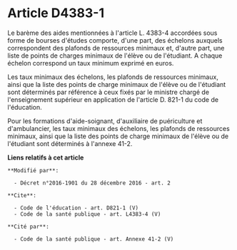 # Article D4383-1

Le barème des aides mentionnées à l'article L. 4383-4 accordées sous forme de bourses d'études comporte, d'une part, des
échelons auxquels correspondent des plafonds de ressources minimaux et, d'autre part, une liste de points de charges minimaux
de l'élève ou de l'étudiant. A chaque échelon correspond un taux minimum exprimé en euros. 

Les taux minimaux des échelons, les plafonds de ressources minimaux, ainsi que la liste des points de charge minimaux de
l'élève ou de l'étudiant sont déterminés par référence à ceux fixés par le ministre chargé de l'enseignement supérieur en
application de l'article D. 821-1 du code de l'éducation. 

Pour les formations d'aide-soignant, d'auxiliaire de puériculture et d'ambulancier, les taux minimaux des échelons, les
plafonds de ressources minimaux, ainsi que la liste des points de charge minimaux de l'élève ou de l'étudiant sont déterminés
à l'annexe 41-2.

**Liens relatifs à cet article**

	**Modifié par**:

	  - Décret n°2016-1901 du 28 décembre 2016 - art. 2

	**Cite**:

	  - Code de l'éducation - art. D821-1 (V)
	  - Code de la santé publique - art. L4383-4 (V)

	**Cité par**:

	  - Code de la santé publique - art. Annexe 41-2 (V)
